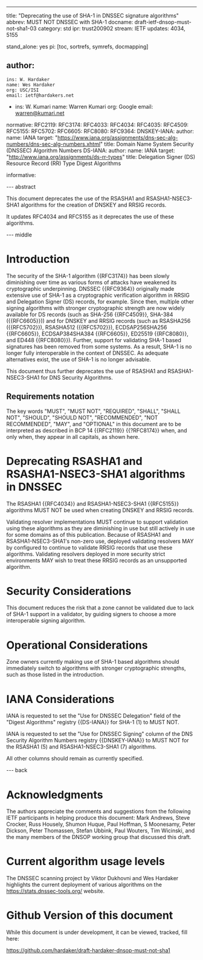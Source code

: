 ---
title: "Deprecating the use of SHA-1 in DNSSEC signature algorithms"
abbrev: MUST NOT DNSSEC with SHA-1
docname: draft-ietf-dnsop-must-not-sha1-03
category: std
ipr: trust200902
stream: IETF
updates: 4034, 5155

stand_alone: yes
pi: [toc, sortrefs, symrefs, docmapping]

author:
  -
    ins: W. Hardaker
    name: Wes Hardaker
    org: USC/ISI
    email: ietf@hardakers.net
  -
    ins: W. Kumari
    name: Warren Kumari
    org: Google
    email: warren@kumari.net

normative:
  RFC2119:
  RFC3174:
  RFC4033:
  RFC4034:
  RFC4035:
  RFC4509:
  RFC5155:
  RFC5702:
  RFC6605:
  RFC8080:
  RFC9364:
  DNSKEY-IANA:
    author:
      name: IANA
    target: "https://www.iana.org/assignments/dns-sec-alg-numbers/dns-sec-alg-numbers.xhtml"
    title: Domain Name System Security (DNSSEC) Algorithm Numbers
  DS-IANA:
    author:
      name: IANA
    target: "http://www.iana.org/assignments/ds-rr-types"
    title: Delegation Signer (DS) Resource Record (RR) Type Digest Algorithms

informative:



--- abstract

This document deprecates the use of the RSASHA1 and RSASHA1-NSEC3-SHA1
algorithms for the creation of DNSKEY and RRSIG records.

It updates RFC4034 and RFC5155 as it deprecates the use of these algorithms.

--- middle

# Introduction

The security of the SHA-1 algorithm {{RFC3174}} has been slowly diminishing
over time as various forms of attacks have weakened its cryptographic
underpinning.  DNSSEC {{RFC9364}} originally made extensive use of SHA-1 as a
cryptographic verification algorithm in RRSIG and Delegation Signer (DS)
records, for example.  Since then, multiple other signing algorithms with
stronger cryptographic strength are now widely available for DS records (such
as SHA-256 {{RFC4509}}, SHA-384 ({{RFC6605}})) and for DNSKEY and RRSIG records
(such as RSASHA256 ({{RFC5702}}), RSASHA512 ({{RFC5702}}), ECDSAP256SHA256
{{RFC6605}}, ECDSAP384SHA384 {{RFC6605}}, ED25519 {{RFC8080}}, and ED448
{{RFC8080}}). Further, support for validating SHA-1 based signatures has been
removed from some systems. As a result, SHA-1 is no longer fully interoperable
in the context of DNSSEC. As adequate alternatives exist, the use of SHA-1 is
no longer advisable.

This document thus further deprecates the use of RSASHA1 and
RSASHA1-NSEC3-SHA1 for DNS Security Algorithms.

## Requirements notation

   The key words "MUST", "MUST NOT", "REQUIRED", "SHALL", "SHALL NOT",
   "SHOULD", "SHOULD NOT", "RECOMMENDED", "NOT RECOMMENDED", "MAY",
   and "OPTIONAL" in this document are to be interpreted as described
   in BCP 14 {{RFC2119}} {{?RFC8174}} when, and only when, they appear
   in all capitals, as shown here.

# Deprecating RSASHA1 and RSASHA1-NSEC3-SHA1 algorithms in DNSSEC

The RSASHA1 {{RFC4034}} and RSASHA1-NSEC3-SHA1 {{RFC5155}} algorithms
MUST NOT be used when creating DNSKEY and RRSIG records.

Validating resolver implementations MUST continue to support
validation using these algorithms as they are diminishing in use but
still actively in use for some domains as of this publication.
Because of RSASHA1 and RSASHA1-NSEC3-SHA1's non-zero use, deployed
validating resolvers MAY by configured to continue to validate RRSIG
records that use these algorithms.  Validating resolvers deployed in
more security strict environments MAY wish to treat these RRSIG
records as an unsupported algorithm.

# Security Considerations

This document reduces the risk that a zone cannot be validated due
to lack of SHA-1 support in a validator, by guiding signers to choose
a more interoperable signing algorithm.

# Operational Considerations

Zone owners currently making use of SHA-1 based algorithms should
immediately switch to algorithms with stronger cryptographic strengths,
such as those listed in the introduction.

# IANA Considerations

IANA is requested to set the "Use for DNSSEC Delegation" field of the
"Digest Algorithms" registry {{DS-IANA}} for SHA-1 (1) to MUST NOT.

IANA is requested to set the "Use for DNSSEC Signing" column of the
DNS Security Algorithm Numbers registry {{DNSKEY-IANA}} to MUST NOT
for the RSASHA1 (5) and RSASHA1-NSEC3-SHA1 (7) algorithms.

All other columns should remain as currently specified.

--- back

# Acknowledgments

The authors appreciate the comments and suggestions from the following IETF
participants in helping produce this document: Mark Andrews, Steve Crocker,
Russ Housely, Shumon Huque, Paul Hoffman, S Moonesamy, Peter Dickson, Peter
Thomassen, Stefan Ubbink, Paul Wouters, Tim Wicinski,  and the many members of
the DNSOP working group that discussed this draft.


# Current algorithm usage levels

The DNSSEC scanning project by Viktor Dukhovni and Wes Hardaker
highlights the current deployment of various algorithms on the
https://stats.dnssec-tools.org/ website.

<RFC Editor: please delete this section upon publication>

# Github Version of this document

While this document is under development, it can be viewed, tracked,
fill here:

https://github.com/hardaker/draft-hardaker-dnsop-must-not-sha1

<RFC Editor: please delete this section upon publication>
